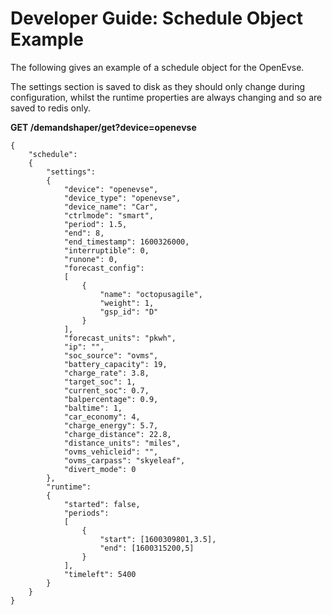 # Developer Guide: Schedule Object Example

The following gives an example of a schedule object for the OpenEvse. 

The settings section is saved to disk as they should only change during configuration, whilst the runtime properties are always changing and so are saved to redis only.

**GET /demandshaper/get?device=openevse**

    {
        "schedule":
        {
            "settings":
            {
                "device": "openevse",
                "device_type": "openevse",
                "device_name": "Car",
                "ctrlmode": "smart",
                "period": 1.5,
                "end": 8,
                "end_timestamp": 1600326000,
                "interruptible": 0,
                "runone": 0,
                "forecast_config":
                [
                    {
                        "name": "octopusagile",
                        "weight": 1,
                        "gsp_id": "D"
                    }
                ],
                "forecast_units": "pkwh",
                "ip": "",
                "soc_source": "ovms",
                "battery_capacity": 19,
                "charge_rate": 3.8,
                "target_soc": 1,
                "current_soc": 0.7,
                "balpercentage": 0.9,
                "baltime": 1,
                "car_economy": 4,
                "charge_energy": 5.7,
                "charge_distance": 22.8,
                "distance_units": "miles",
                "ovms_vehicleid": "",
                "ovms_carpass": "skyeleaf",
                "divert_mode": 0
            },
            "runtime":
            {
                "started": false,
                "periods":
                [
                    {
                        "start": [1600309801,3.5],
                        "end": [1600315200,5]
                    }
                ],
                "timeleft": 5400
            }
        }
    }
